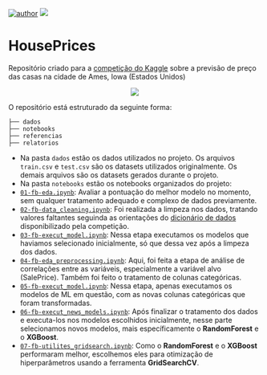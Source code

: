 [![author](https://img.shields.io/badge/Zeygler&nbsp;Oliveira-red.svg)](https://www.linkedin.com/in/zeygler-oliveira-a021a92a4/)
[![](https://img.shields.io/badge/Python-3.10+-blue.svg)](https://www.python.org/)

# HousePrices
Repositório criado para a [competição do Kaggle](https://www.kaggle.com/competitions/house-prices-advanced-regression-techniques/overview) sobre a previsão de preço das casas na cidade de Ames, Iowa (Estados Unidos)

<p align="center"> 
  <a href="https://www.linkedin.com/in/zeygler-oliveira-a021a92a4/" target="_blank"><img src="https://img.shields.io/badge/-LinkedIn-%230077B5?style=for-the-badge&logo=linkedin&logoColor=white" target="_blank"></a> 
</p>

O repositório está estruturado da seguinte forma:
```
├── dados
├── notebooks
├── referencias
├── relatorios
```

- Na pasta `dados` estão os dados utilizados no projeto. Os arquivos `train.csv` e `test.csv` são os datasets utilizados originalmente. Os demais arquivos são os datasets gerados durante o projeto.
- Na pasta `notebooks` estão os notebooks organizados do projeto:
 - [`01-fb-eda.ipynb`](https://github.com/ZeyOliveira/House-Prices/blob/main/notebooks/01-fb-eda.ipynb): Avaliar a pontuação do melhor modelo no momento, sem qualquer tratamento adequado e complexo de dados previamente.
  - [`02-fb-data_cleaning.ipynb`](https://github.com/ZeyOliveira/House-Prices/blob/main/notebooks/02-fb-data_cleaning.ipynb): Foi realizada a limpeza nos dados, tratando valores faltantes seguinda as orientações do [dicionário de dados](https://github.com/ZeyOliveira/House-Prices/blob/main/referencias/data_description.txt) disponibilizado pela competição.
  - [`03-fb-execut_model.ipynb`](https://github.com/ZeyOliveira/House-Prices/blob/main/notebooks/03-fb-execut_model.ipynb): Nessa etapa executamos os modelos que haviamos selecionado inicialmente, só que dessa vez após a limpeza dos dados.
  - [`04-fb-eda_preprocessing.ipynb`](https://github.com/ZeyOliveira/House-Prices/blob/main/notebooks/04-fb-eda_preprocessing.ipynb): Aqui, foi feita a etapa de análise de correlações entre as variáveis, especialmente a variável alvo (SalePrice). Também foi feito o tratamento de colunas categóricas.
  - [`05-fb-execut_model.ipynb`](https://github.com/ZeyOliveira/House-Prices/blob/main/notebooks/05-fb-execut_model.ipynb): Nessa etapa, apenas executamos os modelos de ML em questão, com as novas colunas categóricas que foram transformadas.
  - [`06-fb-execut_news_models.ipynb`](https://github.com/ZeyOliveira/House-Prices/blob/main/notebooks/06-fb-execut_news_models.ipynb): Após finalizar o tratamento dos dados e executa-los nos modelos escolhidos inicialmente, nesse parte selecionamos novos modelos, mais específicamente o **RandomForest** e o **XGBoost**.
  - [`07-fb-utilites_gridsearch.ipynb`](https://github.com/ZeyOliveira/House-Prices/blob/main/notebooks/07-fb-utilites_gridsearch.ipynb): Como o **RandomForest** e o **XGBoost** performaram melhor, escolhemos eles para otimização de hiperparâmetros usando a ferramenta **GridSearchCV**.
